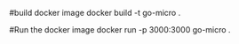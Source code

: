 
#build docker image
docker build -t go-micro .

#Run the docker image
docker run -p 3000:3000 go-micro .

